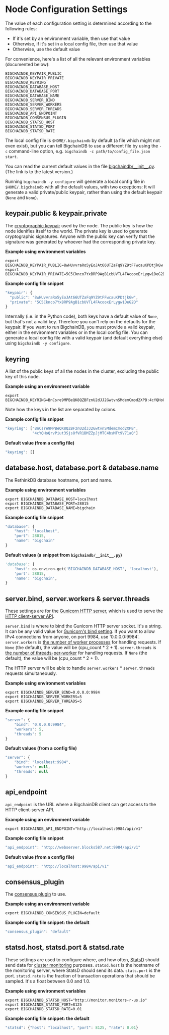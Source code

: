 # Node Configuration Settings

The value of each configuration setting is determined according to the following rules:

* If it's set by an environment variable, then use that value
* Otherwise, if it's set in a local config file, then use that value
* Otherwise, use the default value

For convenience, here's a list of all the relevant environment variables (documented below):

`BIGCHAINDB_KEYPAIR_PUBLIC`<br>
`BIGCHAINDB_KEYPAIR_PRIVATE`<br>
`BIGCHAINDB_KEYRING`<br>
`BIGCHAINDB_DATABASE_HOST`<br>
`BIGCHAINDB_DATABASE_PORT`<br>
`BIGCHAINDB_DATABASE_NAME`<br>
`BIGCHAINDB_SERVER_BIND`<br>
`BIGCHAINDB_SERVER_WORKERS`<br>
`BIGCHAINDB_SERVER_THREADS`<br>
`BIGCHAINDB_API_ENDPOINT`<br>
`BIGCHAINDB_CONSENSUS_PLUGIN`<br>
`BIGCHAINDB_STATSD_HOST`<br>
`BIGCHAINDB_STATSD_PORT`<br>
`BIGCHAINDB_STATSD_RATE`<br>

The local config file is `$HOME/.bigchaindb` by default (a file which might not even exist), but you can tell BigchainDB to use a different file by using the `-c` command-line option, e.g. `bigchaindb -c path/to/config_file.json start`.

You can read the current default values in the file [bigchaindb/\_\_init\_\_.py](https://github.com/bigchaindb/bigchaindb/blob/master/bigchaindb/__init__.py). (The link is to the latest version.)

Running `bigchaindb -y configure` will generate a local config file in `$HOME/.bigchaindb` with all the default values, with two exceptions: It will generate a valid private/public keypair, rather than using the default keypair (`None` and `None`).


## keypair.public & keypair.private

The [cryptographic keypair](../appendices/cryptography.html) used by the node. The public key is how the node idenifies itself to the world. The private key is used to generate cryptographic signatures. Anyone with the public key can verify that the signature was generated by whoever had the corresponding private key.

**Example using environment variables**
```text
export BIGCHAINDB_KEYPAIR_PUBLIC=8wHUvvraRo5yEoJAt66UTZaFq9YZ9tFFwcauKPDtjkGw
export BIGCHAINDB_KEYPAIR_PRIVATE=5C5Cknco7YxBRP9AgB1cbUVTL4FAcooxErLygw1DeG2D
```

**Example config file snippet**
```js
"keypair": {
  "public": "8wHUvvraRo5yEoJAt66UTZaFq9YZ9tFFwcauKPDtjkGw",
  "private": "5C5Cknco7YxBRP9AgB1cbUVTL4FAcooxErLygw1DeG2D"
}
```

Internally (i.e. in the Python code), both keys have a default value of `None`, but that's not a valid key. Therefore you can't rely on the defaults for the keypair. If you want to run BigchainDB, you must provide a valid keypair, either in the environment variables or in the local config file. You can generate a local config file with a valid keypair (and default everything else) using `bigchaindb -y configure`.


## keyring

A list of the public keys of all the nodes in the cluster, excluding the public key of this node. 

**Example using an environment variable**
```text
export BIGCHAINDB_KEYRING=BnCsre9MPBeQK8QZBFznU2dJJ2GwtvnSMdemCmod2XPB:4cYQHoQrvPiut3Sjs8fVR1BMZZpJjMTC4bsMTt9V71aQ
```

Note how the keys in the list are separated by colons.

**Example config file snippet**
```js
"keyring": ["BnCsre9MPBeQK8QZBFznU2dJJ2GwtvnSMdemCmod2XPB", 
            "4cYQHoQrvPiut3Sjs8fVR1BMZZpJjMTC4bsMTt9V71aQ"]
```

**Default value (from a config file)**
```js
"keyring": []
```


## database.host, database.port & database.name

The RethinkDB database hostname, port and name.

**Example using environment variables**
```text
export BIGCHAINDB_DATABASE_HOST=localhost
export BIGCHAINDB_DATABASE_PORT=28015
export BIGCHAINDB_DATABASE_NAME=bigchain
```

**Example config file snippet**
```js
"database": {
    "host": "localhost",
    "port": 28015,
    "name": "bigchain"
}
```

**Default values (a snippet from `bigchaindb/__init__.py`)**
```python
'database': {
    'host': os.environ.get('BIGCHAINDB_DATABASE_HOST', 'localhost'),
    'port': 28015,
    'name': 'bigchain',
}
```


## server.bind, server.workers & server.threads

These settings are for the [Gunicorn HTTP server](http://gunicorn.org/), which is used to serve the [HTTP client-server API](../drivers-clients/http-client-server-api.html).

`server.bind` is where to bind the Gunicorn HTTP server socket. It's a string. It can be any valid value for [Gunicorn's bind setting](http://docs.gunicorn.org/en/stable/settings.html#bind). If you want to allow IPv4 connections from anyone, on port 9984, use '0.0.0.0:9984'. `server.workers` is [the number of worker processes](http://docs.gunicorn.org/en/stable/settings.html#workers) for handling requests. If `None` (the default), the value will be (cpu_count * 2 + 1). `server.threads` is [the number of threads-per-worker](http://docs.gunicorn.org/en/stable/settings.html#threads) for handling requests. If `None` (the default), the value will be (cpu_count * 2 + 1).

The HTTP server will be able to handle `server.workers` * `server.threads` requests simultaneously.

**Example using environment variables**
```text
export BIGCHAINDB_SERVER_BIND=0.0.0.0:9984
export BIGCHAINDB_SERVER_WORKERS=5
export BIGCHAINDB_SERVER_THREADS=5
```

**Example config file snippet**
```js
"server": {
    "bind": "0.0.0.0:9984",
    "workers": 5,
    "threads": 5
}
```

**Default values (from a config file)**
```js
"server": {
    "bind": "localhost:9984",
    "workers": null,
    "threads": null
}
```


## api_endpoint

`api_endpoint` is the URL where a BigchainDB client can get access to the HTTP client-server API.

**Example using an environment variable**
```text
export BIGCHAINDB_API_ENDPOINT="http://localhost:9984/api/v1"
```

**Example config file snippet**
```js
"api_endpoint": "http://webserver.blocks587.net:9984/api/v1"
```

**Default value (from a config file)**
```js
"api_endpoint": "http://localhost:9984/api/v1"
```


## consensus_plugin

The [consensus plugin](../appendices/consensus.html) to use. 

**Example using an environment variable**
```text
export BIGCHAINDB_CONSENSUS_PLUGIN=default
```

**Example config file snippet: the default**
```js
"consensus_plugin": "default"
```


## statsd.host, statsd.port & statsd.rate

These settings are used to configure where, and how often, [StatsD](https://github.com/etsy/statsd) should send data for [cluster monitoring](../clusters-feds/monitoring.html) purposes. `statsd.host` is the hostname of the monitoring server, where StatsD should send its data. `stats.port` is the port. `statsd.rate` is the fraction of transaction operations that should be sampled. It's a float between 0.0 and 1.0.

**Example using environment variables**
```text
export BIGCHAINDB_STATSD_HOST="http://monitor.monitors-r-us.io"
export BIGCHAINDB_STATSD_PORT=8125
export BIGCHAINDB_STATSD_RATE=0.01
```

**Example config file snippet: the default**
```js
"statsd": {"host": "localhost", "port": 8125, "rate": 0.01}
```
